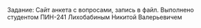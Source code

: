 Задание: Сайт анкета с вопросами, запись в файл.
Выполнено студентом ПИН-241 Лихобабиным Никитой Валерьевичем
